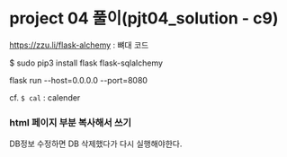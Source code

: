 # project 04 풀이(pjt04_solution - c9)

https://zzu.li/flask-alchemy : 뼈대 코드

$ sudo pip3 install flask flask-sqlalchemy



flask run --host=0.0.0.0 --port=8080



cf. `$ cal` : calender



### html 페이지 부분 복사해서 쓰기

DB정보 수정하면 DB 삭제했다가 다시 실행해야한다.
